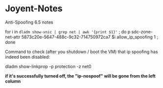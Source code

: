Joyent-Notes
============

Anti-Spoofing 6.5 notes


for i in `dladm show-vnic | grep net | awk '{print $1}'` ; do p sdc-zone-net-attr 5873c20e-5647-488c-9c32-714750972ca7 $i allow_ip_spoofing 1 ; done

Command to check (after you shutdown / boot the VM) that ip spoofing has indeed been disabled:



dladm show-linkprop -p protection -z <UUID> net0



**if it's successfully turned off, the "ip-nospoof" will be gone from the left column**

